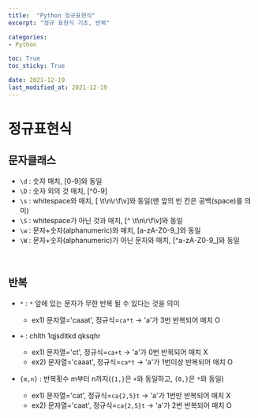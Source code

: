 ```yaml
---
title:  "Python 정규표현식"
excerpt: "정규 표현식 기초, 반복"

categories:
- Python

toc: True
toc_sticky: True

date: 2021-12-19
last_modified_at: 2021-12-19
---
```


# 정규표현식

## 문자클래스

- `\d` : 숫자 매치, [0-9]와 동일
- `\D` : 숫자 외의 것 매치, [^0-9]
- `\s` : whitespace와 매치, [ \t\n\r\f\v]와 동일(맨 앞의 빈 칸은 공백(space)를 의미)
- `\S` : whitespace가 아닌 것과 매치, [^ \t\n\r\f\v]와 동일
- `\w` : 문자+숫자(alphanumeric)와 매치, [a-zA-Z0-9_]와 동일
- `\W` : 문자+숫자(alphanumeric)가 아닌 문자와 매치, [^a-zA-Z0-9_]와 동일

<br>

## 반복

- `*` : `*` 앞에 있는 문자가 무한 반복 될 수 있다는 것을 의미
  - ex1) 문자열='caaat', 정규식=`ca*t` -> 'a'가 3번 반복되어 매치 O

- `+` : chlth 1qjsdltkd qksqhr
  - ex1) 문자열='ct', 정규식=`ca+t` -> 'a'가 0번 반복되어 매치 X
  - ex2) 문자열='caaat', 정규식=`ca*t` -> 'a'가 1번이상 반복되어 매치 O

- `{m,n}` : 반복횟수 m부터 n까지(`{1,}`은 `+`와 동일하고, `{0,}`은 `*`와 동일)
  - ex1) 문자열='cat', 정규식=`ca{2,5}t` -> 'a'가 1번만 반복되어 매치 X
  - ex2) 문자열='caat', 정규식=`ca{2,5}t` -> 'a'가 2번 반복되어 매치 O
